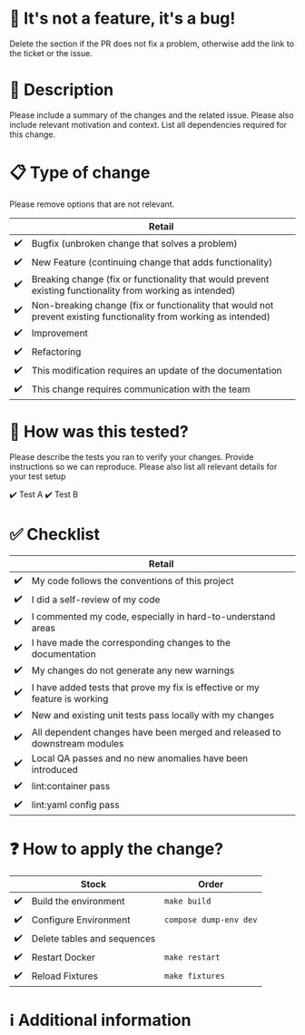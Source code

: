 # :bug: It's not a feature, it's a bug!

Delete the section if the PR does not fix a problem, otherwise add the link to the ticket or the issue.

# :loudspeaker: Description

Please include a summary of the changes and the related issue. Please also include relevant motivation and context. List all dependencies required for this change.

# :clipboard: Type of change

Please remove options that are not relevant.

| | Retail
| --- | ---
| :heavy_check_mark: | Bugfix (unbroken change that solves a problem)
| :heavy_check_mark: | New Feature (continuing change that adds functionality)
| :heavy_check_mark: | Breaking change (fix or functionality that would prevent existing functionality from working as intended)
| :heavy_check_mark: | Non-breaking change (fix or functionality that would not prevent existing functionality from working as intended)
| :heavy_check_mark: | Improvement
| :heavy_check_mark: | Refactoring
| :heavy_check_mark: | This modification requires an update of the documentation
| :heavy_check_mark: | This change requires communication with the team

# :pencil: How was this tested?

Please describe the tests you ran to verify your changes. Provide instructions so we can reproduce. Please also list all relevant details for your test setup

:heavy_check_mark: Test A
:heavy_check_mark: Test B

# :white_check_mark: Checklist

| | Retail
| --- | ---
| :heavy_check_mark: | My code follows the conventions of this project
| :heavy_check_mark: | I did a self-review of my code
| :heavy_check_mark: | I commented my code, especially in hard-to-understand areas
| :heavy_check_mark: | I have made the corresponding changes to the documentation
| :heavy_check_mark: | My changes do not generate any new warnings
| :heavy_check_mark: | I have added tests that prove my fix is effective or my feature is working
| :heavy_check_mark: | New and existing unit tests pass locally with my changes
| :heavy_check_mark: | All dependent changes have been merged and released to downstream modules
| :heavy_check_mark: | Local QA passes and no new anomalies have been introduced
| :heavy_check_mark: | lint:container pass
| :heavy_check_mark: | lint:yaml config pass

# :question: How to apply the change?

| | Stock | Order
| --- | --- | ---
| :heavy_check_mark: | Build the environment | `make build`
| :heavy_check_mark: | Configure Environment | `compose dump-env dev`
| :heavy_check_mark: | Delete tables and sequences |
| :heavy_check_mark: | Restart Docker | `make restart`
| :heavy_check_mark: | Reload Fixtures | `make fixtures`

# :information_source: Additional information
